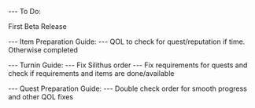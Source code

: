 --- To Do:

First Beta Release


--- Item Preparation Guide:
--- QOL to check for quest/reputation if time. Otherwise completed

--- Turnin Guide:
--- Fix Silithus order
--- Fix requirements for quests and check if requirements and items are done/available

--- Quest Preparation Guide:
--- Double check order for smooth progress and other QOL fixes